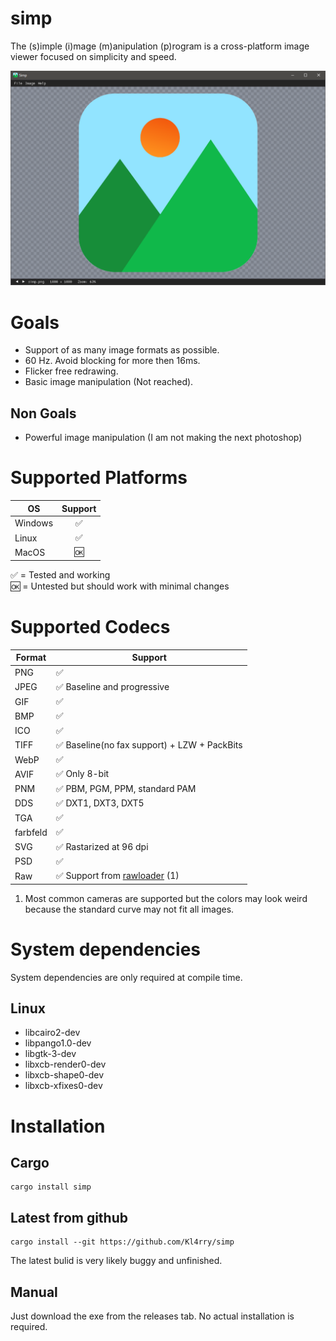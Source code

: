 # simp  
The (s)imple (i)mage (m)anipulation (p)rogram is a cross-platform image viewer focused on simplicity and speed.

![Screenshot](images/screenshot.png)

# Goals
* Support of as many image formats as possible.
* 60 Hz. Avoid blocking for more then 16ms.
* Flicker free redrawing.
* Basic image manipulation (Not reached).

## Non Goals
* Powerful image manipulation (I am not making the next photoshop)

# Supported Platforms
| OS            | Support|
| ------------- |:------:|
| Windows       | ✅ |
| Linux         | ✅ |
| MacOS         | 🆗 |

✅ = Tested and working  
🆗 = Untested but should work with minimal changes

# Supported Codecs
| Format | Support |
| ------ | -------- |
| PNG    | ✅ |
| JPEG   | ✅ Baseline and progressive |
| GIF    | ✅ |
| BMP    | ✅ |
| ICO    | ✅ |
| TIFF   | ✅ Baseline(no fax support) + LZW + PackBits |
| WebP   | ✅ |
| AVIF   | ✅ Only 8-bit |
| PNM    | ✅ PBM, PGM, PPM, standard PAM |
| DDS    | ✅ DXT1, DXT3, DXT5 |
| TGA    | ✅ |
| farbfeld | ✅ |
| SVG    | ✅ Rastarized at 96 dpi |
| PSD    | ✅ 
| Raw    | ✅ Support from [rawloader](https://github.com/pedrocr/rawloader) (1) |

1. Most common cameras are supported but the colors may look weird because the standard curve may not fit all images.

# System dependencies
System dependencies are only required at compile time.
## Linux
* libcairo2-dev
* libpango1.0-dev
* libgtk-3-dev
* libxcb-render0-dev
* libxcb-shape0-dev
* libxcb-xfixes0-dev

# Installation
## Cargo
```shell
cargo install simp
```
## Latest from github
```shell
cargo install --git https://github.com/Kl4rry/simp
```
The latest bulid is very likely buggy and unfinished.
## Manual
Just download the exe from the releases tab. No actual installation is required.
